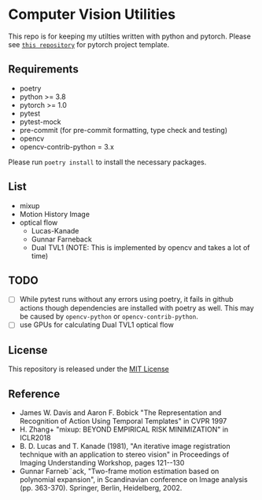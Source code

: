 # Computer Vision Utilities

This repo is for keeping my utilties written with python and pytorch.
Please see [`this repository`](https://github.com/yiskw713/pytorch_template) for pytorch project template.

## Requirements

* poetry
* python >= 3.8
* pytorch >= 1.0
* pytest
* pytest-mock
* pre-commit (for pre-commit formatting, type check and testing)
* opencv
* opencv-contrib-python = 3.x

Please run `poetry install` to install the necessary packages.

## List

* mixup
* Motion History Image
* optical flow
  * Lucas-Kanade
  * Gunnar Farneback
  * Dual TVL1 (NOTE: This is implemented by opencv and takes a lot of time)

## TODO

* [ ] While pytest runs without any errors using poetry,
  it fails in github actions though dependencies are installed with poetry as well.
  This may be caused by `opencv-python` or `opencv-contrib-python`.
* [ ] use GPUs for calculating Dual TVL1 optical flow

## License

This repository is released under the [MIT License](./LICENSE)

## Reference

* James W. Davis and Aaron F. Bobick "The Representation and Recognition of Action Using Temporal Templates" in CVPR 1997
* H. Zhang+ "mixup: BEYOND EMPIRICAL RISK MINIMIZATION" in ICLR2018
* B. D. Lucas and T. Kanade (1981), "An iterative image registration technique with an application to stereo vision" in Proceedings of Imaging Understanding Workshop, pages 121--130
* Gunnar Farneb¨ack, "Two-frame motion estimation based on polynomial expansion", in Scandinavian conference on Image analysis (pp. 363-370). Springer, Berlin, Heidelberg, 2002.

